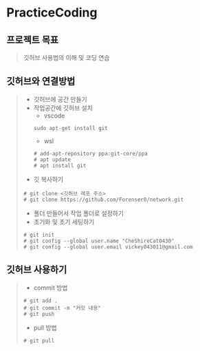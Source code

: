 # PracticeCoding
## 프로젝트 목표
>깃허브 사용법의 이해 및 코딩 연습

## 깃허브와 연결방법
> + 깃허브에 공간 만들기
> + 작업공간에 깃허브 설치
>   + vscode
>   ```
>   sudo apt-get install git
>   ```
>   + wsl
>   ```
>   # add-apt-repository ppa:git-core/ppa 
>   # apt update
>   # apt install git
>   ```
> + 깃 복사하기
> ```
> # git clone <깃허브 레포 주소>
> # git clone https://github.com/Forenser0/network.git
> ```
> + 폴더 만들어서 작업 폴더로 설정하기
> + 초기화 및 초기 세팅하기
> ```
> # git init
> # git config --global user.name "CheShireCat0430" 
> # git config --global user.email vickey043011@gmail.com
> ```

## 깃허브 사용하기
> + commit 방법
> ```
> # git add .
> # git commit -m "커밋 내용"
> # git push
> ```
> + pull 방법
> ```
> # git pull
> ```
